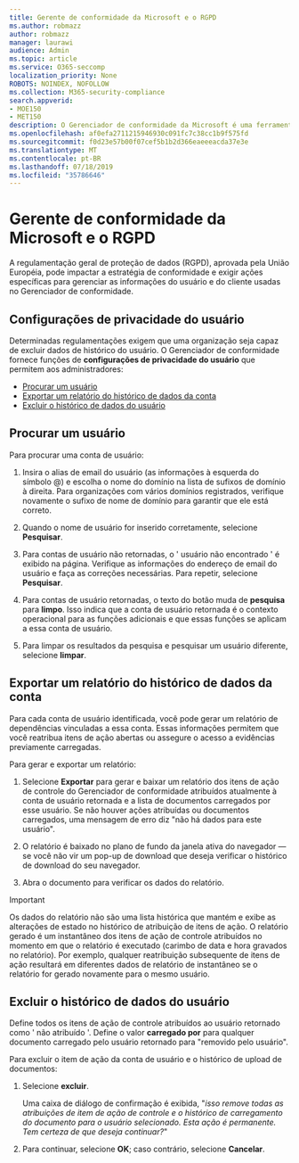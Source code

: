 ```yaml
---
title: Gerente de conformidade da Microsoft e o RGPD
ms.author: robmazz
author: robmazz
manager: laurawi
audience: Admin
ms.topic: article
ms.service: O365-seccomp
localization_priority: None
ROBOTS: NOINDEX, NOFOLLOW
ms.collection: M365-security-compliance
search.appverid:
- MOE150
- MET150
description: O Gerenciador de conformidade da Microsoft é uma ferramenta de avaliação de riscos gratuita baseada em fluxo de trabalho no portal de confiança do serviço Microsoft. O Gerenciador de conformidade permite que você rastreie, atribua e verifique as atividades de conformidade normativa relacionadas aos serviços em nuvem da Microsoft.
ms.openlocfilehash: af0efa2711215946930c091fc7c38cc1b9f575fd
ms.sourcegitcommit: f0d23e57b00f07cef5b1b2d366eaeeeacda37e3e
ms.translationtype: MT
ms.contentlocale: pt-BR
ms.lasthandoff: 07/18/2019
ms.locfileid: "35786646"
---
```

# <a name="microsoft-compliance-manager-and-the-gdpr"></a>Gerente de conformidade da Microsoft e o RGPD

A regulamentação geral de proteção de dados (RGPD), aprovada pela União Européia, pode impactar a estratégia de conformidade e exigir ações específicas para gerenciar as informações do usuário e do cliente usadas no Gerenciador de conformidade.

## <a name="user-privacy-settings"></a>Configurações de privacidade do usuário

Determinadas regulamentações exigem que uma organização seja capaz de excluir dados de histórico do usuário. O Gerenciador de conformidade fornece funções de **configurações de privacidade do usuário** que permitem aos administradores:
  
- [Procurar um usuário](#search-for-a-user)
- [Exportar um relatório do histórico de dados da conta](#export-a-report-of-account-data-history)
- [Excluir o histórico de dados do usuário](#delete-user-data-history)
  
## <a name="search-for-a-user"></a>Procurar um usuário

Para procurar uma conta de usuário:
  
1. Insira o alias de email do usuário (as informações à esquerda do símbolo @) e escolha o nome do domínio na lista de sufixos de domínio à direita. Para organizações com vários domínios registrados, verifique novamente o sufixo de nome de domínio para garantir que ele está correto.

2. Quando o nome de usuário for inserido corretamente, selecione **Pesquisar**.

3. Para contas de usuário não retornadas, o ' usuário não encontrado ' é exibido na página. Verifique as informações do endereço de email do usuário e faça as correções necessárias. Para repetir, selecione **Pesquisar**.

4. Para contas de usuário retornadas, o texto do botão muda de **pesquisa** para **limpo**. Isso indica que a conta de usuário retornada é o contexto operacional para as funções adicionais e que essas funções se aplicam a essa conta de usuário.

5. Para limpar os resultados da pesquisa e pesquisar um usuário diferente, selecione **limpar**.

## <a name="export-a-report-of-account-data-history"></a>Exportar um relatório do histórico de dados da conta

Para cada conta de usuário identificada, você pode gerar um relatório de dependências vinculadas a essa conta. Essas informações permitem que você reatribua itens de ação abertas ou assegure o acesso a evidências previamente carregadas.
  
 Para gerar e exportar um relatório:
  
1. Selecione **Exportar** para gerar e baixar um relatório dos itens de ação de controle do Gerenciador de conformidade atribuídos atualmente à conta de usuário retornada e a lista de documentos carregados por esse usuário. Se não houver ações atribuídas ou documentos carregados, uma mensagem de erro diz "não há dados para este usuário".

2. O relatório é baixado no plano de fundo da janela ativa do navegador — se você não vir um pop-up de download que deseja verificar o histórico de download do seu navegador.

3. Abra o documento para verificar os dados do relatório.

> [!IMPORTANT]
> Os dados do relatório não são uma lista histórica que mantém e exibe as alterações de estado no histórico de atribuição de itens de ação. O relatório gerado é um instantâneo dos itens de ação de controle atribuídos no momento em que o relatório é executado (carimbo de data e hora gravados no relatório). Por exemplo, qualquer reatribuição subsequente de itens de ação resultará em diferentes dados de relatório de instantâneo se o relatório for gerado novamente para o mesmo usuário.
  
## <a name="delete-user-data-history"></a>Excluir o histórico de dados do usuário

Define todos os itens de ação de controle atribuídos ao usuário retornado como ' não atribuído '. Define o valor **carregado por** para qualquer documento carregado pelo usuário retornado para "removido pelo usuário".
  
Para excluir o item de ação da conta de usuário e o histórico de upload de documentos:
  
1. Selecione **excluir**.

    Uma caixa de diálogo de confirmação é exibida, "*isso remove todas as atribuições de item de ação de controle e o histórico de carregamento do documento para o usuário selecionado. Esta ação é permanente. Tem certeza de que deseja continuar?*"

2. Para continuar, selecione **OK**; caso contrário, selecione **Cancelar**.
